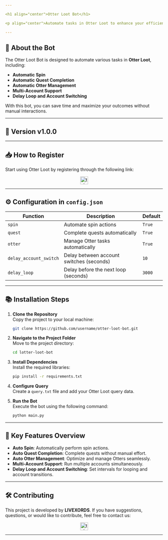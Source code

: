 ```yaml
---

<h1 align="center">Otter Loot Bot</h1>

<p align="center">Automate tasks in Otter Loot to enhance your efficiency and maximize your results!</p>

---
```


## 🚀 **About the Bot**

The Otter Loot Bot is designed to automate various tasks in **Otter Loot**, including:

- **Automatic Spin**
- **Automatic Quest Completion**
- **Automatic Otter Management**
- **Multi-Account Support**
- **Delay Loop and Account Switching**

With this bot, you can save time and maximize your outcomes without manual interactions.

---

## 🌟 **Version v1.0.0**

---

## 📥 **How to Register**

Start using Otter Loot by registering through the following link:

<div align="center">
  <a href="https://t.me/otterlootbot?start=ref_6777e44f0fcc137ad0987ea9" target="_blank">
    <img src="https://img.shields.io/static/v1?message=OtterLoot&logo=telegram&label=&color=2CA5E0&logoColor=white&labelColor=&style=for-the-badge" height="25" alt="telegram logo" />
  </a>
</div>

---

## ⚙️ **Configuration in `config.json`**

| **Function**           | **Description**                          | **Default** |
| ---------------------- | ---------------------------------------- | ----------- |
| `spin`                 | Automate spin actions                    | `True`      |
| `quest`                | Complete quests automatically            | `True`      |
| `otter`                | Manage Otter tasks automatically         | `True`      |
| `delay_account_switch` | Delay between account switches (seconds) | `10`        |
| `delay_loop`           | Delay before the next loop (seconds)     | `3000`      |

---

## 📚 **Installation Steps**

1. **Clone the Repository**  
   Copy the project to your local machine:

   ```bash
   git clone https://github.com/username/otter-loot-bot.git
   ```

2. **Navigate to the Project Folder**  
   Move to the project directory:

   ```bash
   cd lotter-loot-bot
   ```

3. **Install Dependencies**  
   Install the required libraries:

   ```bash
   pip install -r requirements.txt
   ```

4. **Configure Query**  
   Create a `query.txt` file and add your Otter Loot query data.

5. **Run the Bot**  
   Execute the bot using the following command:

   ```bash
   python main.py
   ```

---

## 🚀 **Key Features Overview**

- **Auto Spin**: Automatically perform spin actions.
- **Auto Quest Completion**: Complete quests without manual effort.
- **Auto Otter Management**: Optimize and manage Otters seamlessly.
- **Multi-Account Support**: Run multiple accounts simultaneously.
- **Delay Loop and Account Switching**: Set intervals for looping and account transitions.

---

## 🛠️ **Contributing**

This project is developed by **LIVEXORDS**. If you have suggestions, questions, or would like to contribute, feel free to contact us:

<div align="center">
  <a href="https://t.me/livexordsscript" target="_blank">
    <img src="https://img.shields.io/static/v1?message=LIVEXORDS&logo=telegram&label=&color=2CA5E0&logoColor=white&labelColor=&style=for-the-badge" height="25" alt="telegram logo" />
  </a>
</div>

---
